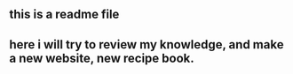 this is a readme file
----------------------

here i will try to review my knowledge, and make a 
new website, new recipe book.
----------------------